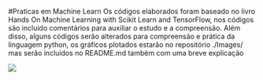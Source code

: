 #Praticas em Machine Learn 
Os códigos elaborados foram baseado no livro Hands On Machine Learning with Scikit Learn and TensorFlow, nos códigos são incluido comentários para auxiliar o estudo e a compreensão.
Além disso, alguns códigos serão alterados para compreensão e prática da linguagem python, os gráficos plotados estarão no repositório ./Images/ mas serão incluidos no README.md também com uma breve explicação

![](https://github.com/EwertonPSA/Practices_Machine_Learn/tree/master/Book_Hands_On_ML/Images/life_satisfaction_vs_GDP.png)
